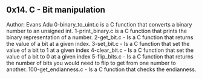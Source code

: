 0x14. C - Bit manipulation
-----------------------------------------------------------
Author: Evans Adu
0-binary_to_uint.c is a C function that converts a binary number to an unsigned int.
1-print_binary.c is a C function that prints the binary representation of a number.
2-get_bit.c - Is a C function that returns the value of a bit at a given index.
3-set_bit.c - Is a C function that set the value of a bit to 1 at a given index
4-clear_bit.c - Is a C function that set the value of a bit to 0 at a given index
5-flip_bits.c - Is a C function that  returns the number of bits you would need to flip to get from one number to another.
100-get_endianness.c - Is a C  function that checks the endianness.
